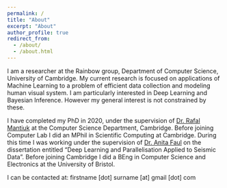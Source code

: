 ```yaml
---
permalink: /
title: "About"
excerpt: "About"
author_profile: true
redirect_from: 
  - /about/
  - /about.html
---
```


I am a researcher at the Rainbow group, Department of Computer Science, University of Cambridge. My current research is focused on applications 
of Machine Learning to a problem of efficient data collection and modeling human visual system. I am particularly
interested in Deep Learning and Bayesian Inference. However my general interest is 
not constrained by these.

I have completed my PhD in 2020, under the supervision of <a href="http://www.cl.cam.ac.uk/~rkm38/">Dr. Rafal Mantiuk</a> at the Computer Science Department, Cambridge. Before joining Computer Lab I did an MPhil in Scientific Computing at Cambridge. During this time I was working under the supervision of <a href="https://scholar.google.co.uk/citations?hl=en&user=OTpMFDgAAAAJ">Dr. Anita Faul</a> on the dissertation entitled &#8220;Deep Learning and Parallelisation Applied to Seismic Data&#8221;. Before joining Cambridge I did a BEng in Computer Science and Electronics at the University of Bristol.


I can be contacted at: firstname [dot] surname [at] gmail [dot] com 

